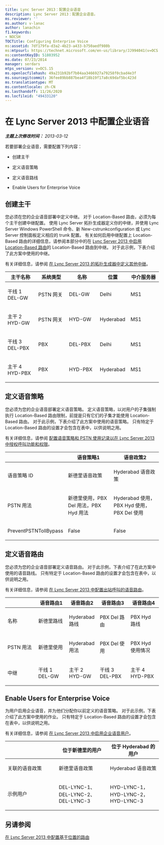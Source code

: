 ```yaml
---
title: Lync Server 2013：配置企业语音
description: Lync Server 2013：配置企业语音。
ms.reviewer: ''
ms.author: v-lanac
author: lanachin
f1.keywords:
- NOCSH
TOCTitle: Configuring Enterprise Voice
ms:assetid: 7df179fa-d3a2-4b23-a433-b750aedf980b
ms:mtpsurl: https://technet.microsoft.com/en-us/library/JJ994041(v=OCS.15)
ms:contentKeyID: 51803952
ms.date: 07/23/2014
manager: serdars
mtps_version: v=OCS.15
ms.openlocfilehash: 49a231b92bf7b04aa3466927a79258f0cbad4e3f
ms.sourcegitcommit: 36fee89bb887bea4f18b19f17a8c69daf5bc423d
ms.translationtype: MT
ms.contentlocale: zh-CN
ms.lasthandoff: 11/26/2020
ms.locfileid: "49433120"
---
```

# <a name="configuring-enterprise-voice-in-lync-server-2013"></a>在 Lync Server 2013 中配置企业语音

<div data-xmlns="http://www.w3.org/1999/xhtml">

<div class="topic" data-xmlns="http://www.w3.org/1999/xhtml" data-msxsl="urn:schemas-microsoft-com:xslt" data-cs="https://msdn.microsoft.com/">

<div data-asp="https://msdn2.microsoft.com/asp">



</div>

<div id="mainSection">

<div id="mainBody">

<span> </span>

_**主题上次修改时间：** 2013-03-12_

若要部署企业语音，需要配置下列内容：

  - 创建主干

  - 定义语音策略

  - 定义语音路线

  - Enable Users for Enterprise Voice

<div>

## <a name="create-a-trunk"></a>创建主干

您必须在您的企业语音部署中定义中继。 对于 Location-Based 路由，必须为每个主干创建中继配置。 使用 Lync Server 拓扑生成器定义你的中继，并使用 Lync Server Windows PowerShell 命令、新 New-cstrunkconfiguration 或 Lync Server 控制面板定义相应的 trunk 配置。 有关如何启用中继配置上 Location-Based 路由的详细信息，请参阅本部分中的在 [Lync Server 2013 中启用 Location-Based 路由](lync-server-2013-enabling-location-based-routing.md)的 Location-Based 路由到中继。 对于此示例，下表介绍了此方案中使用的中继。

有关详细信息，请参阅 [在 Lync Server 2013 的拓扑生成器中定义其他中继](lync-server-2013-define-additional-trunks-in-topology-builder.md)。


<table>
<colgroup>
<col style="width: 20%" />
<col style="width: 20%" />
<col style="width: 20%" />
<col style="width: 20%" />
<col style="width: 20%" />
</colgroup>
<thead>
<tr class="header">
<th>主干名称</th>
<th>系统类型</th>
<th>名称</th>
<th>位置</th>
<th>中介服务器</th>
</tr>
</thead>
<tbody>
<tr class="odd">
<td><p>干线 1 DEL-GW</p></td>
<td><p>PSTN 网关</p></td>
<td><p>DEL-GW</p></td>
<td><p>Delhi</p></td>
<td><p>MS1</p></td>
</tr>
<tr class="even">
<td><p>主干 2 HYD-GW</p></td>
<td><p>PSTN 网关</p></td>
<td><p>HYD-GW</p></td>
<td><p>Hyderabad</p></td>
<td><p>MS1</p></td>
</tr>
<tr class="odd">
<td><p>干线 3 DEL-PBX</p></td>
<td><p>PBX</p></td>
<td><p>DEL-PBX</p></td>
<td><p>Delhi</p></td>
<td><p>MS1</p></td>
</tr>
<tr class="even">
<td><p>主干 4 HYD-PBX</p></td>
<td><p>PBX</p></td>
<td><p>HYD-PBX</p></td>
<td><p>Hyderabad</p></td>
<td><p>MS1</p></td>
</tr>
</tbody>
</table>


<div>


</div>

</div>

<div>

## <a name="defines-voice-policies"></a>定义语音策略

您必须为您的企业语音部署定义语音策略。 定义语音策略，以对用户的子集强制执行 Location-Based 路由限制，前提是只有它们的子集才能使用 Location-Based 路由。 对于此示例，下表介绍了此方案中使用的语音策略。 只有特定于 Location-Based 路由的设置才会包含在表中，以供说明之用。

有关详细信息，请参阅 [配置语音策略和 PSTN 使用记录以在 Lync Server 2013 中授权呼叫功能和权限](lync-server-2013-configuring-voice-policies-and-pstn-usage-records-to-authorize-calling-features-and-privileges.md)。


<table>
<colgroup>
<col style="width: 33%" />
<col style="width: 33%" />
<col style="width: 33%" />
</colgroup>
<thead>
<tr class="header">
<th></th>
<th>语音策略1</th>
<th>语音政策2</th>
</tr>
</thead>
<tbody>
<tr class="odd">
<td><p>语音策略 ID</p></td>
<td><p>新德里语音政策</p></td>
<td><p>Hyderabad 语音政策</p></td>
</tr>
<tr class="even">
<td><p>PSTN 用法</p></td>
<td><p>新德里使用，PBX Del 用法，PBX Hyd 用法</p></td>
<td><p>Hyderabad 使用，PBX Hyd 使用，PBX Del 使用</p></td>
</tr>
<tr class="odd">
<td><p>PreventPSTNTollBypass</p></td>
<td><p>False</p></td>
<td><p>False</p></td>
</tr>
</tbody>
</table>


<div>


</div>

</div>

<div>

## <a name="define-voice-routes"></a>定义语音路由

您必须为您的企业语音部署定义语音路由。 对于此示例，下表介绍了在此方案中使用的语音路线。 只有特定于 Location-Based 路由的设置才会包含在表中，以供说明之用。

有关详细信息，请参阅 [在 Lync Server 2013 中配置出站呼叫的语音路由](lync-server-2013-configuring-voice-routes-for-outbound-calls.md)。


<table>
<colgroup>
<col style="width: 20%" />
<col style="width: 20%" />
<col style="width: 20%" />
<col style="width: 20%" />
<col style="width: 20%" />
</colgroup>
<thead>
<tr class="header">
<th></th>
<th>语音路由1</th>
<th>语音路由2</th>
<th>语音路由3</th>
<th>语音路由4</th>
</tr>
</thead>
<tbody>
<tr class="odd">
<td><p>名称</p></td>
<td><p>新德里路线</p></td>
<td><p>Hyderabad 路线</p></td>
<td><p>PBX Del 路由</p></td>
<td><p>PBX Hyd 路线</p></td>
</tr>
<tr class="even">
<td><p>PSTN 用法</p></td>
<td><p>新德里使用</p></td>
<td><p>Hyderabad 用法</p></td>
<td><p>PBX Del 使用</p></td>
<td><p>PBX Hyd 使用情况</p></td>
</tr>
<tr class="odd">
<td><p>中继</p></td>
<td><p>干线 1 DEL-GW</p></td>
<td><p>主干 2 HYD-GW</p></td>
<td><p>干线 3 DEL-PBX</p></td>
<td><p>主干 4 HYD-PBX</p></td>
</tr>
</tbody>
</table>


<div>


</div>

</div>

<div>

## <a name="enable-users-for-enterprise-voice"></a>Enable Users for Enterprise Voice

为用户启用企业语音，并为他们分配你以前定义的语音策略。 对于此示例，下表介绍了此方案中使用的作业。 只有特定于 Location-Based 路由的设置才会包含在表中，以供说明之用。

有关详细信息，请参阅 [在 Lync Server 2013 中启用企业语音用户](lync-server-2013-enable-users-for-enterprise-voice.md)。


<table>
<colgroup>
<col style="width: 33%" />
<col style="width: 33%" />
<col style="width: 33%" />
</colgroup>
<thead>
<tr class="header">
<th></th>
<th>位于新德里的用户</th>
<th>位于 Hyderabad 的用户</th>
</tr>
</thead>
<tbody>
<tr class="odd">
<td><p>关联的语音政策</p></td>
<td><p>新德里语音政策</p></td>
<td><p>Hyderabad 语音政策</p></td>
</tr>
<tr class="even">
<td><p>示例用户</p></td>
<td><p>DEL-LYNC-1、DEL-LYNC-2、DEL-LYNC-3</p></td>
<td><p>HYD-LYNC-1，HYD-LYNC-2，HYD-LYNC-3</p></td>
</tr>
</tbody>
</table>


<div>


</div>

</div>

<div>

## <a name="see-also"></a>另请参阅


[在 Lync Server 2013 中配置基于位置的路由](lync-server-2013-configuring-location-based-routing.md)  
  

</div>

</div>

<span> </span>

</div>

</div>

</div>

